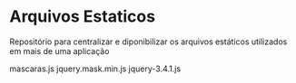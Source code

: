 # Arquivos Estaticos
Repositório para centralizar e diponibilizar os arquivos estáticos utilizados em mais de uma aplicação

mascaras.js
jquery.mask.min.js
jquery-3.4.1.js

